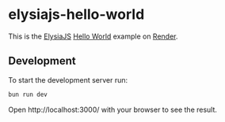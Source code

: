 # elysiajs-hello-world

This is the [ElysiaJS](https://elysiajs.com/) [Hello World](https://elysiajs.com/quick-start.html#automatic-installation) example on [Render](https://render.com).

## Development
To start the development server run:
```bash
bun run dev
```

Open http://localhost:3000/ with your browser to see the result.
